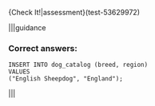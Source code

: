 {Check It!|assessment}(test-53629972)

|||guidance
### Correct answers:

```
INSERT INTO dog_catalog (breed, region)
VALUES
("English Sheepdog", "England");
```

|||

